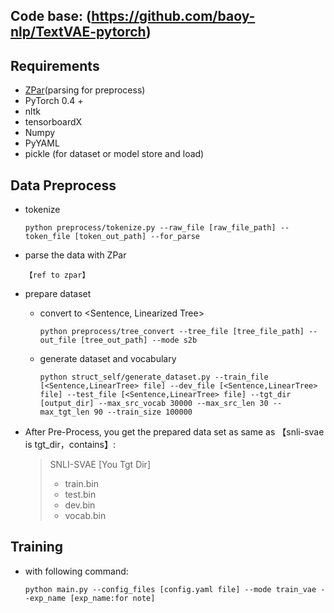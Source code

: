 ## Code base: (https://github.com/baoy-nlp/TextVAE-pytorch)

## Requirements
- [ZPar](https://sourceforge.net/projects/zpar/files/0.7.5/zpar-0.7.5.tar.gz/download)(parsing for preprocess)
- PyTorch 0.4 +
- nltk
- tensorboardX
- Numpy
- PyYAML
- pickle (for dataset or model store and load)

## Data Preprocess
- tokenize

    `python preprocess/tokenize.py --raw_file [raw_file_path] --token_file [token_out_path] --for_parse`
- parse the data with ZPar
    
    `【ref to zpar】`
- prepare dataset
    - convert <Constituency Tree> to <Sentence, Linearized Tree>
    
        `python preprocess/tree_convert --tree_file [tree_file_path] --out_file [tree_out_path] --mode s2b`

    - generate dataset and vocabulary
        
        `python struct_self/generate_dataset.py --train_file [<Sentence,LinearTree> file] --dev_file [<Sentence,LinearTree> file] --test_file [<Sentence,LinearTree> file] --tgt_dir [output_dir] --max_src_vocab 30000 --max_src_len 30 --max_tgt_len 90 --train_size 100000`

- After Pre-Process, you get the prepared data set as same as 【snli-svae is tgt_dir，contains】:
    > SNLI-SVAE [You Tgt Dir]
     > - train.bin
     > - test.bin
     > - dev.bin
     > - vocab.bin

## Training
- with following command:

  `python main.py --config_files [config.yaml file] --mode train_vae --exp_name [exp_name:for note]`

